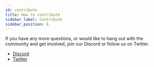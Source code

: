 ```yaml
---
id: contribute
title: How to contribute
sidebar_label: Contribute
sidebar_position: 6
---
```


If you have any more questions, or would like to hang out with the community and get involved, join our Discord or follow us on Twitter.

- [Discord](https://discord.gg/RpDEtQHcPw)
- [Twitter](https://twitter.com/OfficialMoonDAO)
